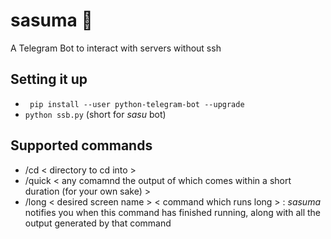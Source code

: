 # sasuma :older_woman:
A Telegram Bot to interact with servers without ssh

## Setting it up
* ` pip install --user python-telegram-bot --upgrade` 
* ` python ssb.py ` (short for <i>sasu</i> bot)

## Supported commands
* /cd < directory to cd into > 
* /quick < any comamnd the output of which comes within a short duration (for your own sake) >
* /long < desired screen name > < command which runs long > : <i>sasuma</i> notifies you when this command has finished running, along with all the output generated by that command
